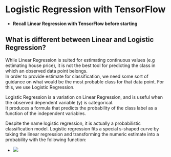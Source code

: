 # Logistic Regression with TensorFlow

- **Recall Linear Regression with TensorFlow before starting**

## What is different between Linear and Logistic Regression?
While Linear Regression is suited for estimating continuous values (e.g estimating house price), it is not the best tool for predicting the class in which an observed data point belongs.  
In order to provide estimate for classification, we need some sort of guidance on what would be the most probable class for that data point. For this, we use Logistic Regression.    

Logistic Regression is a variation on Linear Regression, and is useful when the observed dependent variable (y) is categorical.  
It produces a formula that predicts the probability of the class label as a function of the independent variables.  

Despite the name logistic regression, it is actually a probabilistic classification model. Logistic regression fits a special s-shaped curve by taking the linear regression and transforming the numeric estimate into a probability with the following function:

- <img src="https://latex.codecogs.com/gif.latex?P(s | O_t )=\text { Probability of a sensor reading value when sleep onset is observed at a time bin } t " />
